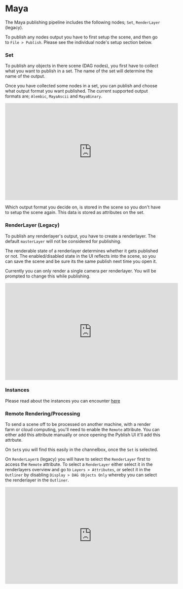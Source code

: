 # Maya

The Maya publishing pipeline includes the following nodes; ```Set```, ```RenderLayer``` (legacy).

To publish any nodes output you have to first setup the scene, and then go to ```File > Publish```. Please see the individual node's setup section below.

### Set

To publish any objects in there scene (DAG nodes), you first have to collect what you want to publish in a set. The name of the set will determine the name of the output.

Once you have collected some nodes in a set, you can publish and choose what output format you want published. The current supported output formats are; ```Alembic```, ```MayaAscii``` and ```MayaBinary```.

<iframe width="560" height="315" src="https://www.youtube.com/embed/F6_4sVSxHGg" frameborder="0" allowfullscreen></iframe>

Which output format you decide on, is stored in the scene so you don't have to setup the scene again. This data is stored as attributes on the set.

### RenderLayer (Legacy)

To publish any renderlayer's output, you have to create a renderlayer. The default ```masterLayer``` will not be considered for publishing.

The renderable state of a renderlayer determines whether it gets published or not. The enabled/disabled state in the UI reflects into the scene, so you can save the scene and be sure its the same publish next time you open it.

Currently you can only render a single camera per renderlayer. You will be prompted to change this while publishing.

<iframe width="560" height="315" src="https://www.youtube.com/embed/lC0IJKjP3iw" frameborder="0" allowfullscreen></iframe>

### Instances

Please read about the instances you can encounter [here](instances.md)

### Remote Rendering/Processing

To send a scene off to be processed on another machine, with a render farm or cloud computing, you'll need to enable the ```Remote``` attribute. You can either add this attribute manually or once opening the Pyblish UI it'll add this attrbute.

On ```Set```s you will find this easily in the channelbox, once the ```Set``` is selected.

On ```RenderLayer```s (legacy) you will have to select the ```RenderLayer``` first to access the ```Remote``` attribute. To select a ```RenderLayer``` either select it in the renderlayers overview and go to ```Layers > Attributes```, or select it in the ```Outliner``` by disabling ```Display > DAG Objects Only``` whereby you can select the renderlayer in the ```Outliner```.

<iframe width="560" height="315" src="https://www.youtube.com/embed/_CtifGbiOQ4" frameborder="0" allowfullscreen></iframe>

